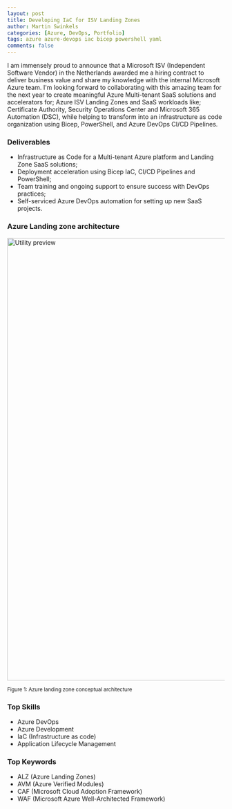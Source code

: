 ```yaml
---
layout: post
title: Developing IaC for ISV Landing Zones
author: Martin Swinkels
categories: [Azure, DevOps, Portfolio]
tags: azure azure-devops iac bicep powershell yaml
comments: false
---
```


I am immensely proud to announce that a Microsoft ISV (Independent Software Vendor) in the Netherlands awarded me a hiring contract to deliver business value and share my knowledge with the internal Microsoft Azure team. I'm looking forward to collaborating with this amazing team for the next year to create meaningful Azure Multi-tenant SaaS solutions and accelerators for; Azure ISV Landing Zones and SaaS workloads like; Certificate Authority, Security Operations Center and Microsoft 365 Automation (DSC), while helping to transform into an infrastructure as code organization using Bicep, PowerShell, and Azure DevOps CI/CD Pipelines.

### Deliverables

- Infrastructure as Code for a Multi-tenant Azure platform and Landing Zone SaaS solutions;
- Deployment acceleration using Bicep IaC, CI/CD Pipelines and PowerShell;
- Team training and ongoing support to ensure success with DevOps practices;
- Self-serviced Azure DevOps automation for setting up new SaaS projects.

### Azure Landing zone architecture

<a href="https://learn.microsoft.com/en-us/azure/cloud-adoption-framework/ready/landing-zone/" target="_blanc"><img alt="Utility preview" src="https://msc365.eu/assets/img/posts-az-landingzones-conceptual-architecture.png" width="1024"/></a>

<small>Figure 1: Azure landing zone conceptual architecture</small>

### Top Skills

- Azure DevOps
- Azure Development
- IaC (Infrastructure as code)
- Application Lifecycle Management

### Top Keywords

- ALZ (Azure Landing Zones)
- AVM (Azure Verified Modules)
- CAF (Microsoft Cloud Adoption Framework)
- WAF (Microsoft Azure Well-Architected Framework)
